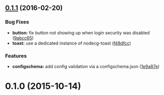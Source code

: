 <a name="0.1.1"></a>
## [0.1.1](https://github.com/SupportClass/lfg-omega13/compare/v0.1.0...v0.1.1) (2016-02-20)


### Bug Fixes

* **button:** fix button not showing up when login security was disabled ([9abcc65](https://github.com/SupportClass/lfg-omega13/commit/9abcc65))
* **toast:** use a dedicated instance of nodecg-toast ([f48dfcc](https://github.com/SupportClass/lfg-omega13/commit/f48dfcc))

### Features

* **configschema:** add config validation via a configschema.json ([1e9a87e](https://github.com/SupportClass/lfg-omega13/commit/1e9a87e))



<a name="0.1.0"></a>
# 0.1.0 (2015-10-14)




